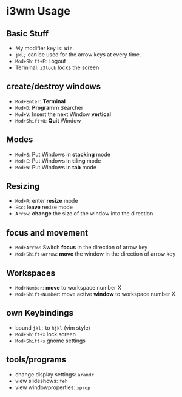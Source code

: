 # i3wm Usage

## Basic Stuff
* My modifier key is: `Win`.
* `jkl;` can be used for the arrow keys at every time.
* `Mod+Shift+E`: Logout
* Terminal: `i3lock` locks the screen

## create/destroy windows
* `Mod+Enter`: **Terminal**
* `Mod+D`: **Programm** Searcher
* `Mod+V`: Insert the next Window **vertical**
* `Mod+Shift+Q`: **Quit** Window 

## Modes
* `Mod+S`: Put Windows in **stacking** mode
* `Mod+E`: Put Windows in **tiling** mode
* `Mod+W`: Put Windows in **tab** mode

## Resizing
* `Mod+R`: enter **resize** mode
* `Esc`: **leave** resize mode
* `Arrow`: **change** the size of the window into the direction

## focus and movement
* `Mod+Arrow`: Switch **focus** in the direction of arrow key
* `Mod+Shift+Arrow`: **move** the window in the direction of arrow key

## Workspaces
* `Mod+Number`: **move** to workspace number X
* `Mod+Shift+Number`: move active **window** to workspace number X

## own Keybindings
* bound `jkl;` to `hjkl` (vim style)
* `Mod+Shift+x` lock screen
* `Mod+Shift+s` gnome settings

## tools/programs
* change display settings: `arandr`
* view slideshows: `feh`
* view windowproperties: `xprop`
